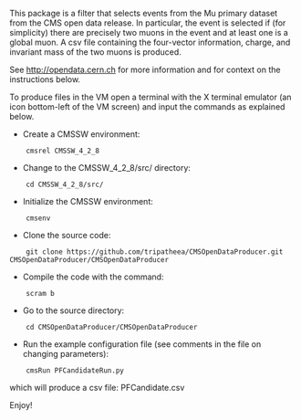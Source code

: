 This package is a filter that selects events from the Mu primary dataset from the CMS open
data release. In particular, the event is selected if (for simplicity) there are precisely two muons
in the event and at least one is a global muon. A csv file containing the four-vector information, charge, and invariant mass of the two muons is produced.

See http://opendata.cern.ch for more information and for context on the instructions below.

To produce files in the VM open a terminal with the X terminal emulator (an icon bottom-left of the VM screen)
and input the commands as explained below.

* Create a CMSSW environment: 

```
    cmsrel CMSSW_4_2_8
```

* Change to the CMSSW_4_2_8/src/ directory:

```
    cd CMSSW_4_2_8/src/
```
* Initialize the CMSSW environment:

```
    cmsenv
```
* Clone the source code:

```
    git clone https://github.com/tripatheea/CMSOpenDataProducer.git CMSOpenDataProducer/CMSOpenDataProducer
````
* Compile the code with the command:

```
    scram b
```
* Go to the source directory:

```
    cd CMSOpenDataProducer/CMSOpenDataProducer
```
* Run the example configuration file (see comments in the file on changing parameters):

```
    cmsRun PFCandidateRun.py
```
which will produce a csv file: PFCandidate.csv

Enjoy!
